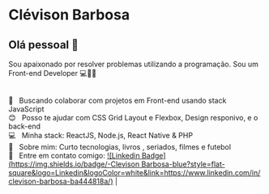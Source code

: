 # Clévison Barbosa

## Olá pessoal 👋

Sou apaixonado por resolver problemas utilizando a programação.
Sou um Front-end Developer :computer::rocket::purple_heart:

 <br/> :purple_heart: &nbsp; Buscando colaborar com projetos em Front-end usando stack JavaScript
 <br/> :blush: &nbsp; Posso te ajudar com CSS Grid Layout e Flexbox, Design responivo, e o back-end
 <br/> :computer: &nbsp; Minha stack: ReactJS, Node.js, React Native & PHP
 <br/> 💬  &nbsp; Sobre mim: Curto tecnologias, livros , seriados, filmes e futebol
 <br/> :email: &nbsp; Entre em contato comigo: [![Linkedin Badge](https://img.shields.io/badge/-Clevison Barbosa-blue?style=flat-square&logo=Linkedin&logoColor=white&link=https://www.linkedin.com/in/clevison-barbosa-ba444818a/)](https://www.linkedin.com/in/clevison-barbosa-ba444818a/) 
| 
 

